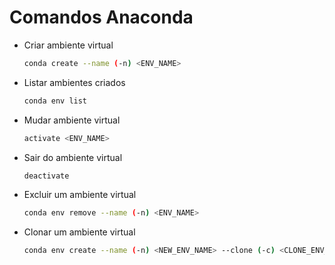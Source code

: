 # Comandos Anaconda

- Criar ambiente virtual
    
    ```bash
    conda create --name (-n) <ENV_NAME>
    ```
    
- Listar ambientes criados
    
    ```bash
    conda env list
    ```
    
- Mudar ambiente virtual
    
    ```bash
    activate <ENV_NAME>
    ```
    
- Sair do ambiente virtual
    
    ```bash
    deactivate
    ```
    
- Excluir um ambiente virtual
    
    ```bash
    conda env remove --name (-n) <ENV_NAME>
    ```
    
- Clonar um ambiente virtual
    
    ```bash
    conda env create --name (-n) <NEW_ENV_NAME> --clone (-c) <CLONE_ENV_NAME>
    ```